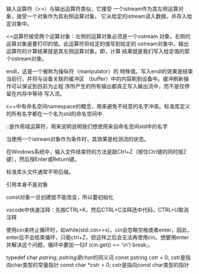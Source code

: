 输入运算符（>>）与输出运算符类似，它接受
一个istream作为其左侧运算对象，接受一个对象作为其右侧运算对象。
它从给定的istream读入数据，并存入给定对象中。

<<运算符接受两个运算对象：左侧的运算对象必须是一个ostream
对象，右侧的运算对象是要打印的值。此运算符将给定的值写到给定的
ostream对象中。输出运算符的计算结果就是其左侧运算对象。即，计算
结果就是我们写入给定值的那个ostream对象。

endl，这是一个被称为操纵符（manipulator）的
特殊值。写入endl的效果是结束当前行，并将与设备关联的缓冲区
（buffer）中的内容刷到设备中。缓冲刷新操作可以保证到目前为止程
序所产生的所有输出都真正写入输出流中，而不是仅停留在内存中等待
写入流。

c++中有命名空间namespace的概念，用来避免不经意的名字冲突。标准库定义的所有名字都在一个名为std的命名空间中

::是作用域运算符，用来说明说明我们想使用来自命名空间std中的名字

当使用一个istream对象作为条件时，其效果是检测流的状态。

在Windows系统中，输入文件结束符的方法是敲Ctrl+Z（按住Ctrl键的同时按Z
键），然后按Enter或Return键。

标准库头文件通常不带后缀。

引用本身不是对象

const对象一旦创建就不能改变，所以要初始化

vscode中快速注释：先按CTRL+K，然后CTRL+C注释选中代码，CTRL+U取消注释

使用cin来终止循环时，如while(std::cin>>x)，cin会忽略空格或者enter，因此，enter后不会结束循环，只能ctrl+Z，但这样之后会无法再使用cin。想要用enter并解决这个问题，循环中要加一句if (cin.get() == '\n') break;。

typedef char *pstring;  pstring是char*的同义词
const pstring cstr = 0;  cstr是指向char类型的常量指针
const char *cstr = 0;  cstr是指向const char类型的指针
